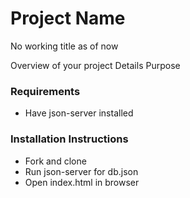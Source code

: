 # Project Name
No working title as of now 

Overview of your project
    Details
    Purpose

### Requirements 
* Have json-server installed

### Installation Instructions 
* Fork and clone
* Run json-server for db.json
* Open index.html in browser



